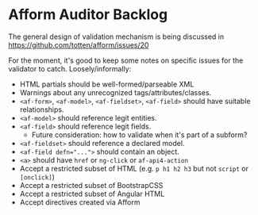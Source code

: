 # Afform Auditor Backlog

The general design of validation mechanism is being discussed in https://github.com/totten/afform/issues/20

For the moment, it's good to keep some notes on specific issues for the
validator to catch. Loosely/informally:

* HTML partials should be well-formed/parseable XML
* Warnings about any unrecognized tags/attributes/classes.
* `<af-form>`, `<af-model>`, `<af-fieldset>`, `<af-field>` should have suitable relationships.
* `<af-model>` should reference legit entities.
* `<af-field>` should reference legit fields.
    * Future consideration: how to validate when it's part of a subform?
* `<af-fieldset>` should reference a declared model.
* `<af-field defn="...">` should contain an object.
* `<a>` should have `href` or `ng-click` or `af-api4-action`
* Accept a restricted subset of HTML (e.g. `p h1 h2 h3` but not `script` or `[onclick]`)
* Accept a restricted subset of BootstrapCSS
* Accept a restricted subset of Angular HTML
* Accept directives created via Afform

